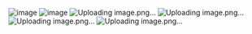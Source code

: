 ![image](https://github.com/AdrianRR20/Robot-Knights/assets/174557020/7557289e-495a-4a75-a333-d7218784618e)
![image](https://github.com/AdrianRR20/Robot-Knights/assets/174557020/4c3437b6-4fcd-4e9d-8765-ebdf62be6719)
![Uploading image.png…]()
![Uploading image.png…]()
![Uploading image.png…]()
![Uploading image.png…]()
